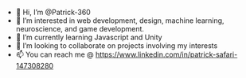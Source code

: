 - 👋 Hi, I’m @Patrick-360
- 👀 I’m interested in web development, design, machine learning, neuroscience, and game development.
- 🌱 I’m currently learning Javascript and Unity
- 💞️ I’m looking to collaborate on projects involving my interests 
- 📫 You can reach me @ https://www.linkedin.com/in/patrick-safari-147308280

<!---
Patrick-360/Patrick-360 is a ✨ special ✨ repository because its `README.md` (this file) appears on your GitHub profile.
You can click the Preview link to take a look at your changes.
--->
